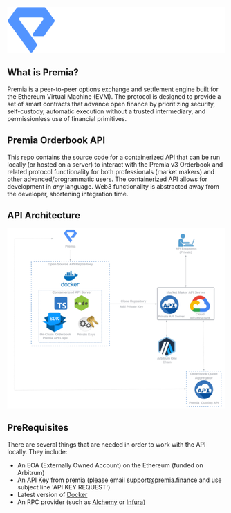 <p align="center">
  <img src="img/premia.png" alt=''>
</p>



## What is Premia?
Premia is a peer-to-peer options exchange and settlement engine built for the Ethereum Virtual Machine (EVM). 
The protocol is designed to provide a set of smart contracts that advance open finance by prioritizing security, 
self-custody, automatic execution without a trusted intermediary, and permissionless use of financial primitives.

## Premia Orderbook API
This repo contains the source code for a containerized API that can be run locally (or hosted on a server) to 
interact with the Premia v3 Orderbook and related protocol functionality for both professionals (market makers) and other 
advanced/programmatic users.  The containerized API allows for development in _any_ language.  Web3 functionality is 
abstracted away from the developer, shortening integration time.


## API Architecture
![](img/architecture.png)

## PreRequisites

There are several things that are needed in order to work with the API locally.  They include:

- An EOA (Externally Owned Account) on the Ethereum (funded on Arbitrum)
- An API Key from premia (please email support@premia.finance and use subject line 'API KEY REQUEST')
- Latest version of [Docker](https://docs.docker.com/get-docker/)
- An RPC provider (such as [Alchemy](https://www.alchemy.com/) or [Infura](https://www.infura.io/))